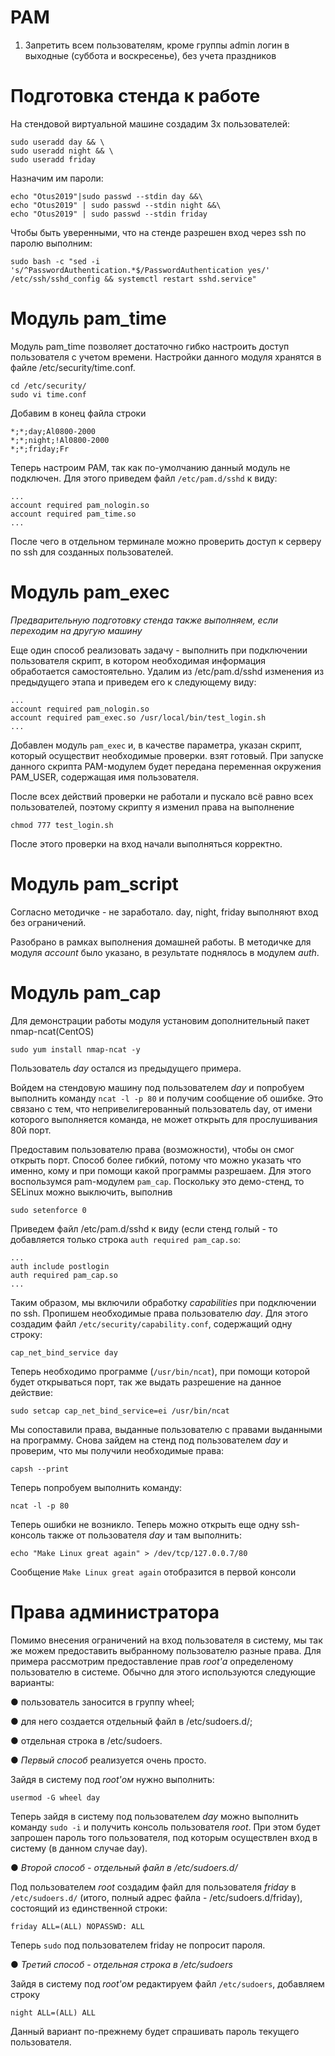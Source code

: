 # PAM
1. Запретить всем пользователям, кроме группы admin логин в выходные (суббота и воскресенье), без учета праздников

# Подготовка стенда к работе
На стендовой виртуальной машине создадим 3х пользователей:
```
sudo useradd day && \
sudo useradd night && \
sudo useradd friday
```
Назначим им пароли:
```
echo "Otus2019"|sudo passwd --stdin day &&\
echo "Otus2019" | sudo passwd --stdin night &&\
echo "Otus2019" | sudo passwd --stdin friday
```
Чтобы быть уверенными, что на стенде разрешен вход через ssh по паролю выполним:
```
sudo bash -c "sed -i 's/^PasswordAuthentication.*$/PasswordAuthentication yes/' /etc/ssh/sshd_config && systemctl restart sshd.service"
```
# Модуль pam_time

Модуль pam_time позволяет достаточно гибко настроить доступ пользователя с учетом времени. Настройки данного модуля хранятся в файле /etc/security/time.conf.
```
cd /etc/security/
sudo vi time.conf
```
Добавим в конец файла строки
```
*;*;day;Al0800-2000
*;*;night;!Al0800-2000
*;*;friday;Fr
```
Теперь настроим PAM, так как по-умолчанию данный модуль не подключен.
Для этого приведем файл ```/etc/pam.d/sshd``` к виду:
```
...
account required pam_nologin.so
account required pam_time.so
...
```

После чего в отдельном терминале можно проверить доступ к серверу по ssh для созданных пользователей.


# Модуль pam_exec

*Предварительную подготовку стенда также выполняем, если переходим на другую машину*

Еще один способ реализовать задачу - выполнить при подключении пользователя скрипт, в котором необходимая информация обработается самостоятельно.
Удалим из /etc/pam.d/sshd изменения из предыдущего этапа и приведем его к следующему виду:
```
...
account required pam_nologin.so
account required pam_exec.so /usr/local/bin/test_login.sh
...
```


Добавлен модуль ```pam_exec``` и, в качестве параметра, указан скрипт, который осуществит необходимые проверки. взят готовый.
При запуске данного скрипта PAM-модулем будет передана переменная окружения PAM_USER, содержащая имя пользователя.

После всех действий проверки не работали и пускало всё равно всех пользователей, поэтому скрипту я изменил права на выполнение

```
chmod 777 test_login.sh 
```
После этого проверки на вход начали выполняться корректно.



# Модуль pam_script

Согласно методичке - не заработало. day, night, friday выполняют вход без ограничений.

Разобрано в рамках выполнения домашней работы. В методичке для модуля *account* было указано, в результате поднялось в модулем *auth*.

# Модуль pam_cap

Для демонстрации работы модуля установим дополнительный пакет nmap-ncat(CentOS)

```sudo yum install nmap-ncat -y```

Пользователь *day* остался из предыдущего примера.

Войдем на стендовую машину под пользователем *day* и попробуем выполнить команду ```ncat -l -p 80``` и получим сообщение об ошибке. Это связано с тем, что непривелигерованный пользователь day, от имени которого выполняется команда, не может открыть для прослушивания 80й порт.

Предоставим пользователю права (возможности), чтобы он смог открыть порт. Способ более гибкий, потому что можно
указать что именно, кому и при помощи какой программы разрешаем. Для этого воспользумся pam-модулем ```pam_cap```. Поскольку это демо-стенд, то SELinux можно выключить, выполнив
```
sudo setenforce 0
```

Приведем файл /etc/pam.d/sshd к виду (если стенд голый - то добавляется только строка ```auth required pam_cap.so```:

```
...
auth include postlogin
auth required pam_cap.so
...
```

Таким образом, мы включили обработку *capabilities* при подключении по ssh. Пропишем необходимые права пользователю *day*. Для этого создадим файл ```/etc/security/capability.conf```, содержащий одну строку:

```
cap_net_bind_service day
```

Теперь необходимо программе (```/usr/bin/ncat```), при помощи которой будет открываться порт, так же выдать разрешение на данное действие:
```
sudo setcap cap_net_bind_service=ei /usr/bin/ncat
```
Мы сопоставили права, выданные пользователю с правами выданными на программу. Снова зайдем на стенд под пользователем
*day* и проверим, что мы получили необходимые права:

```
capsh --print
```

Теперь попробуем выполнить команду:
```
ncat -l -p 80
```
Теперь ошибки не возникло. Теперь можно открыть еще одну ssh-консоль также от пользователя *day* и там выполнить:

```
echo "Make Linux great again" > /dev/tcp/127.0.0.7/80
```

Сообщение ```Make Linux great again``` отобразится в первой консоли



# Права администратора

Помимо внесения ограничений на вход пользователя в систему, мы так же можем предоставить выбранному пользователю разные права. Для примера рассмотрим предоставление прав *root'а* определеному пользователю в системе. Обычно для этого используются следующие варианты:

● пользователь заносится в группу wheel;

● для него создается отдельный файл в /etc/sudoers.d/;

● отдельная строка в /etc/sudoers.

● *Первый способ* реализуется очень просто.

Зайдя в систему под *root'ом* нужно выполнить:
```
usermod -G wheel day
```
Теперь зайдя в систему под пользователем *day* можно выполнить команду ```sudo -i``` и получить консоль пользователя *root*. При этом будет запрошен пароль того пользователя, под которым осуществлен вход в систему (в данном случае day).


● *Второй способ - отдельный файл в /etc/sudoers.d/*

Под пользователем *root* создадим файл для пользователя *friday* в ```/etc/sudoers.d/``` (итого, полный адрес файла - /etc/sudoers.d/friday), состоящий из единственной строки:

```
friday ALL=(ALL) NOPASSWD: ALL
```
Теперь ```sudo``` под пользователем friday не попросит пароля.


● *Третий способ - отдельная строка в /etc/sudoers*

Зайдя в систему под *root'ом* редактируем файл ```/etc/sudoers```, добавляем строку 
```
night ALL=(ALL) ALL
```
Данный вариант по-прежнему будет спрашивать пароль текущего пользователя.


